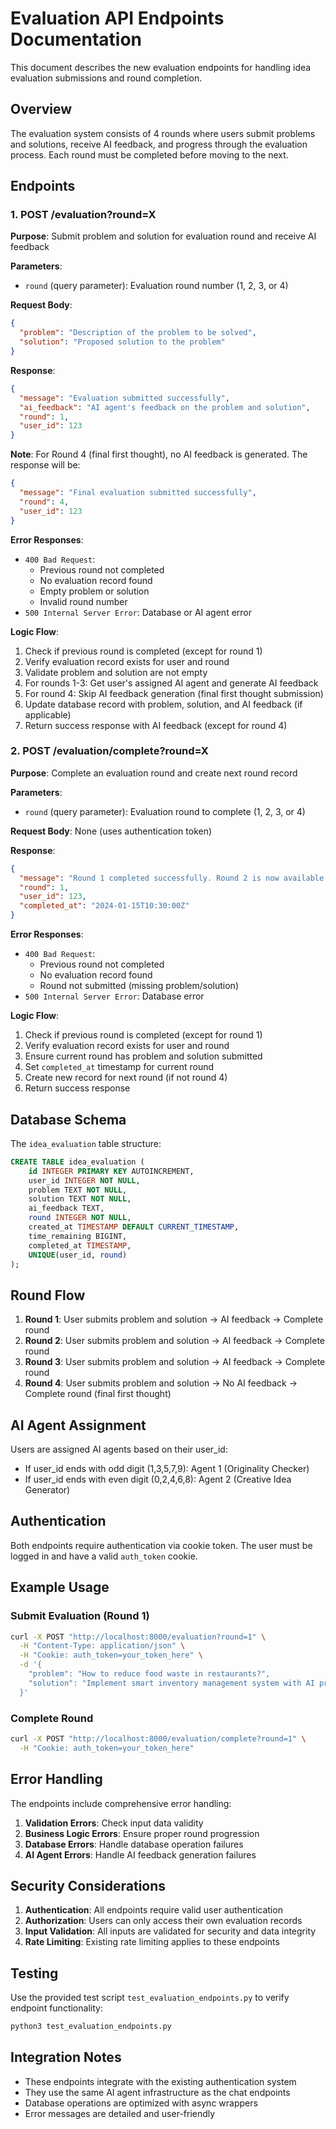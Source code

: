 # Evaluation API Endpoints Documentation

This document describes the new evaluation endpoints for handling idea evaluation submissions and round completion.

## Overview

The evaluation system consists of 4 rounds where users submit problems and solutions, receive AI feedback, and progress through the evaluation process. Each round must be completed before moving to the next.

## Endpoints

### 1. POST /evaluation?round=X

**Purpose**: Submit problem and solution for evaluation round and receive AI feedback

**Parameters**:
- `round` (query parameter): Evaluation round number (1, 2, 3, or 4)

**Request Body**:
```json
{
  "problem": "Description of the problem to be solved",
  "solution": "Proposed solution to the problem"
}
```

**Response**:
```json
{
  "message": "Evaluation submitted successfully",
  "ai_feedback": "AI agent's feedback on the problem and solution",
  "round": 1,
  "user_id": 123
}
```

**Note**: For Round 4 (final first thought), no AI feedback is generated. The response will be:
```json
{
  "message": "Final evaluation submitted successfully",
  "round": 4,
  "user_id": 123
}
```

**Error Responses**:
- `400 Bad Request`: 
  - Previous round not completed
  - No evaluation record found
  - Empty problem or solution
  - Invalid round number
- `500 Internal Server Error`: Database or AI agent error

**Logic Flow**:
1. Check if previous round is completed (except for round 1)
2. Verify evaluation record exists for user and round
3. Validate problem and solution are not empty
4. For rounds 1-3: Get user's assigned AI agent and generate AI feedback
5. For round 4: Skip AI feedback generation (final first thought submission)
6. Update database record with problem, solution, and AI feedback (if applicable)
7. Return success response with AI feedback (except for round 4)

### 2. POST /evaluation/complete?round=X

**Purpose**: Complete an evaluation round and create next round record

**Parameters**:
- `round` (query parameter): Evaluation round to complete (1, 2, 3, or 4)

**Request Body**: None (uses authentication token)

**Response**:
```json
{
  "message": "Round 1 completed successfully. Round 2 is now available.",
  "round": 1,
  "user_id": 123,
  "completed_at": "2024-01-15T10:30:00Z"
}
```

**Error Responses**:
- `400 Bad Request`:
  - Previous round not completed
  - No evaluation record found
  - Round not submitted (missing problem/solution)
- `500 Internal Server Error`: Database error

**Logic Flow**:
1. Check if previous round is completed (except for round 1)
2. Verify evaluation record exists for user and round
3. Ensure current round has problem and solution submitted
4. Set `completed_at` timestamp for current round
5. Create new record for next round (if not round 4)
6. Return success response

## Database Schema

The `idea_evaluation` table structure:

```sql
CREATE TABLE idea_evaluation (
    id INTEGER PRIMARY KEY AUTOINCREMENT,
    user_id INTEGER NOT NULL,
    problem TEXT NOT NULL,
    solution TEXT NOT NULL,
    ai_feedback TEXT,
    round INTEGER NOT NULL,
    created_at TIMESTAMP DEFAULT CURRENT_TIMESTAMP,
    time_remaining BIGINT,
    completed_at TIMESTAMP,
    UNIQUE(user_id, round)
);
```

## Round Flow

1. **Round 1**: User submits problem and solution → AI feedback → Complete round
2. **Round 2**: User submits problem and solution → AI feedback → Complete round  
3. **Round 3**: User submits problem and solution → AI feedback → Complete round
4. **Round 4**: User submits problem and solution → No AI feedback → Complete round (final first thought)

## AI Agent Assignment

Users are assigned AI agents based on their user_id:
- If user_id ends with odd digit (1,3,5,7,9): Agent 1 (Originality Checker)
- If user_id ends with even digit (0,2,4,6,8): Agent 2 (Creative Idea Generator)

## Authentication

Both endpoints require authentication via cookie token. The user must be logged in and have a valid `auth_token` cookie.

## Example Usage

### Submit Evaluation (Round 1)
```bash
curl -X POST "http://localhost:8000/evaluation?round=1" \
  -H "Content-Type: application/json" \
  -H "Cookie: auth_token=your_token_here" \
  -d '{
    "problem": "How to reduce food waste in restaurants?",
    "solution": "Implement smart inventory management system with AI predictions"
  }'
```

### Complete Round
```bash
curl -X POST "http://localhost:8000/evaluation/complete?round=1" \
  -H "Cookie: auth_token=your_token_here"
```

## Error Handling

The endpoints include comprehensive error handling:

1. **Validation Errors**: Check input data validity
2. **Business Logic Errors**: Ensure proper round progression
3. **Database Errors**: Handle database operation failures
4. **AI Agent Errors**: Handle AI feedback generation failures

## Security Considerations

1. **Authentication**: All endpoints require valid user authentication
2. **Authorization**: Users can only access their own evaluation records
3. **Input Validation**: All inputs are validated for security and data integrity
4. **Rate Limiting**: Existing rate limiting applies to these endpoints

## Testing

Use the provided test script `test_evaluation_endpoints.py` to verify endpoint functionality:

```bash
python3 test_evaluation_endpoints.py
```

## Integration Notes

- These endpoints integrate with the existing authentication system
- They use the same AI agent infrastructure as the chat endpoints
- Database operations are optimized with async wrappers
- Error messages are detailed and user-friendly
